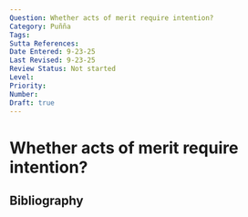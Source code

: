 ```yaml
---
Question: Whether acts of merit require intention?
Category: Puñña
Tags: 
Sutta References: 
Date Entered: 9-23-25
Last Revised: 9-23-25
Review Status: Not started
Level: 
Priority: 
Number: 
Draft: true
---
```


# Whether acts of merit require intention?

## Bibliography

<!-- 

Notes:



-->